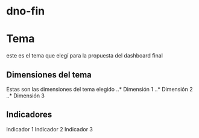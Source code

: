 # dno-fin
# Tema
este es el tema que elegí para la propuesta del dashboard final
## Dimensiones del tema 
Estas son las dimensiones del tema elegido
..* Dimensión 1
..* Dimensión 2
..* Dimensión 3

## Indicadores
Indicador 1
Indicador 2
Indicador 3
